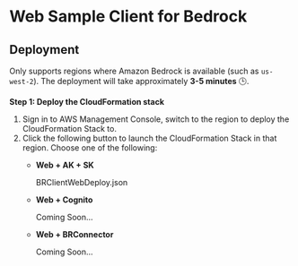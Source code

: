 # Web Sample Client for Bedrock

## Deployment

Only supports regions where Amazon Bedrock is available (such as `us-west-2`). The deployment will take approximately **3-5 minutes** 🕒.

**Step 1: Deploy the CloudFormation stack**

1. Sign in to AWS Management Console, switch to the region to deploy the CloudFormation Stack to.
2. Click the following button to launch the CloudFormation Stack in that region. Choose one of the following:
   - **Web + AK + SK**

      BRClientWebDeploy.json

   - **Web + Cognito**

     Coming Soon...

   - **Web + BRConnector**

     Coming Soon...

